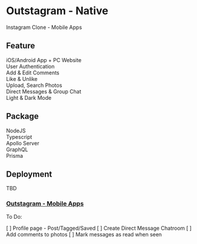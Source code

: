 # Outstagram - Native

Instagram Clone - Mobile Apps

## Feature

<div>iOS/Android App + PC Website</div>
<div>User Authentication</div>
<div>Add & Edit Comments</div>
<div>Like & Unlike</div>
<div>Upload, Search Photos</div>
<div>Direct Messages & Group Chat</div>
<div>Light & Dark Mode</div>

## Package

<div>NodeJS</div>
<div>Typescript</div>
<div>Apollo Server</div>
<div>GraphQL</div>
<div>Prisma</div>

## Deployment

<div>TBD</div>

### <a href="https://github.com/doraemon0807/instaclone-native" target="_blank">Outstagram - Mobile Apps</a>

To Do:

[ ] Profile page - Post/Tagged/Saved
[ ] Create Direct Message Chatroom
[ ] Add comments to photos
[ ] Mark messages as read when seen
